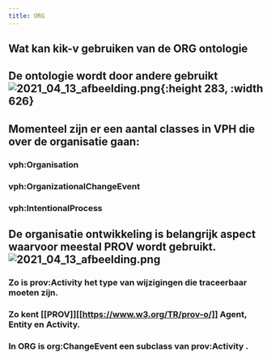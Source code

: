 ```yaml
---
title: ORG
---
```


## Wat kan kik-v gebruiken van de ORG ontologie
## De ontologie wordt door andere gebruikt  ![2021_04_13_afbeelding.png](https://cdn.logseq.com/%2F8f1ae382-5f18-4f77-89b5-10a6cfda69c551ece5de-0e34-4eac-aaef-14e4c6a2be3b2021_04_13_afbeelding.png?Expires=4771925875&Signature=Ock0msjDluIyhZdHQKJO9Vbq6TKMx74t79iMe59zSDaTYzUU-~lmAUTjDtNn4uy40m5vMFTGKdC3KXjzb6h4VWzzQiOxrOwdgBv3mjnFyjAkuhXTjfwYVIRvvPWh0zpJA7B3xJZbMVzS~lwveM9QTR2HvIzhj2rtbLxHmwromysDipw5bym4zjCAsu4kJkgL4hMYCHWc6SY4vXthyJ0qWLho09A~engUnby4flUvL9qE2oVB66OzPWFjEF85VQsYZqgVQ9pC9mgAKL~mLz~wRcKcOZGgQRKTrwTf0oZgj~l5gsdu13QgTQ8ZezBQ~oOT2MuYJOFpDfxI~UkG~v5TIg__&Key-Pair-Id=APKAJE5CCD6X7MP6PTEA){:height 283, :width 626}
## Momenteel zijn er een aantal classes in VPH die over de organisatie gaan:
### vph:Organisation
### vph:OrganizationalChangeEvent
### vph:IntentionalProcess
## De organisatie ontwikkeling is belangrijk aspect waarvoor meestal PROV wordt gebruikt. ![2021_04_13_afbeelding.png](https://cdn.logseq.com/%2F8f1ae382-5f18-4f77-89b5-10a6cfda69c51864279a-cf86-4924-a080-fa006359f4bf2021_04_13_afbeelding.png?Expires=4771926351&Signature=EiKjI-DG6KIzcdXhrpMUK91tLEYjmM2kKdAhVdLbbwwwAtrHSXL5oQZJOsWVxT89RpZ6EKLb1p0OQYbO7lsAleRTsWUf8WG38AbK6Lii0u6SXp4MQIkIZoBVj-oi8r8qYtxEtgwQzgMPiMp2V3x6KZWa4gcu~NJ-8F3Qw4-rHan2duCnYHjIN-t0waR-LkZpAKObD2fZbdpjZ9ykIwflGuVYwU~-OXNmQYzH0rgoXFPfLgF3UrrZqRfzldWO-vhJYOFhNQP5o9lP-DTtlemSJbfh~BcjYfheyEetzkLf57gP8pGyfo9uSfTzktvq0KM-JXljc2nLx~WdVAU5aww3YA__&Key-Pair-Id=APKAJE5CCD6X7MP6PTEA)
### Zo is prov:Activity het type van wijzigingen die traceerbaar moeten zijn.
### Zo kent [[PROV]][[https://www.w3.org/TR/prov-o/]] Agent, Entity en Activity.
### In ORG is org:ChangeEvent een subclass van prov:Activity .
